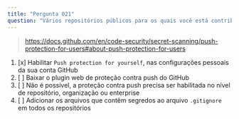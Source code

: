 ```yaml
---
title: "Pergunta 021"
question: "Vários repositórios públicos para os quais você está contribuindo não têm a opção de proteção contra push de segredos habilitada. O que você pode fazer para se proteger contra o envio acidental de segredos para esses repositórios?"
---
```



> https://docs.github.com/en/code-security/secret-scanning/push-protection-for-users#about-push-protection-for-users
1. [x] Habilitar `Push protection for yourself`, nas configurações pessoais da sua conta GitHub
1. [ ] Baixar o plugin web de proteção contra push do GitHub
1. [ ] Não é possível, a proteção contra push precisa ser habilitada no nível de repositório, organização ou enterprise
1. [ ] Adicionar os arquivos que contêm segredos ao arquivo `.gitignore` em todos os repositórios
